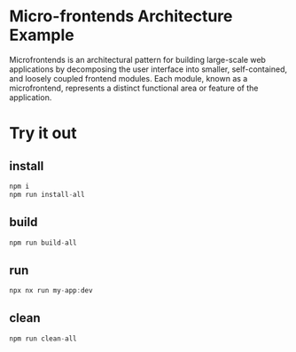 # Micro-frontends Architecture Example

Microfrontends is an architectural pattern for building large-scale web applications by decomposing the user interface into smaller, self-contained, and loosely coupled frontend modules. Each module, known as a microfrontend, represents a distinct functional area or feature of the application.

# Try it out

## install

```typescript
npm i
npm run install-all
```

## build

```typescript
npm run build-all
```

## run

```typescript
npx nx run my-app:dev
```

## clean

```typescript
npm run clean-all
```
